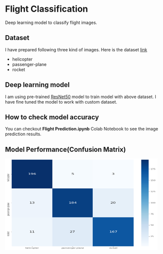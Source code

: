 # Flight Classification
Deep learning model to classify flight images.

## Dataset

I have prepared following three kind of images. Here is the dataset [link](https://drive.google.com/drive/folders/1nxuB7sUnUIaj8keUQfPeEy-HCUqziwUR?usp=sharing)

* helicopter
* passenger-plane
* rocket

## Deep learning model

I am using pre-trained [ResNet50](https://github.com/fchollet/deep-learning-models/blob/master/resnet50.py) model to train model with above dataset. I have fine tuned the model to work with custom dataset.

## How to check model accuracy

You can checkout **Flight Prediction.ipynb** Colab Notebook to see the image prediction results.

## Model Performance(Confusion Matrix)

<img src="./confusion_matrix.png" width="500" height="300">
